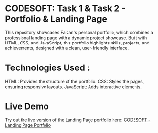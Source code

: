 # CODESOFT: Task 1 & Task 2 - Portfolio & Landing Page

This repository showcases Faizan's personal portfolio, which combines a professional landing page with a dynamic project showcase. Built with HTML, CSS, and JavaScript, this portfolio highlights skills, projects, and achievements, designed with a clean, user-friendly interface.

# Technologies Used : 
HTML: Provides the structure of the portfolio.
CSS: Styles the pages, ensuring responsive layouts.
JavaScript: Adds interactive elements.

# Live Demo
Try out the live version of the Landing Page portfolio here: [CODESOFT - Landing Page Portfolio ](https://faizan1568.github.io/portfolio/)

